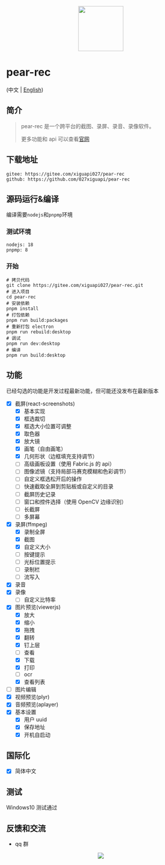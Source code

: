 <p align="center">
  <img src="https://027xiguapi.github.io/pear-rec/logo.png"  height="120"  />
</p>

# pear-rec

(中文 | [English](README.md))

## 简介

> pear-rec 是一个跨平台的截图、录屏、录音、录像软件。
>
> 更多功能和 api 可以查看[官网](https://027xiguapi.github.io/pear-rec)

## 下载地址

```
gitee: https://gitee.com/xiguapi027/pear-rec
github: https://github.com/027xiguapi/pear-rec
```

## 源码运行&编译

编译需要`nodejs`和`pnpmp`环境

### 测试环境

```
nodejs: 18
pnpmp: 8
```

### 开始

```shell
# 拷贝代码
git clone https://gitee.com/xiguapi027/pear-rec.git
# 进入项目
cd pear-rec
# 安装依赖
pnpm install
# 打包依赖
pnpm run build:packages
# 重新打包 electron
pnpm run rebuild:desktop
# 调试
pnpm run dev:desktop
# 编译
pnpm run build:desktop
```

## 功能

已经勾选的功能是开发过程最新功能，但可能还没发布在最新版本

- [x] 截屏(react-screenshots)
  - [x] 基本实现
  - [x] 框选裁切
  - [x] 框选大小位置可调整
  - [x] 取色器
  - [x] 放大镜
  - [x] 画笔（自由画笔）
  - [x] 几何形状（边框填充支持调节）
  - [ ] 高级画板设置（使用 Fabric.js 的 api）
  - [ ] 图像滤镜（支持局部马赛克模糊和色彩调节）
  - [ ] 自定义框选松开后的操作
  - [ ] 快速截取全屏到剪贴板或自定义的目录
  - [ ] 截屏历史记录
  - [ ] 窗口和控件选择（使用 OpenCV 边缘识别）
  - [ ] 长截屏
  - [ ] 多屏幕
- [x] 录屏(ffmpeg)
  - [x] 录制全屏
  - [x] 截图
  - [x] 自定义大小
  - [ ] 按键提示
  - [ ] 光标位置提示
  - [ ] 录制栏
  - [ ] 流写入
- [x] 录音
- [x] 录像
  - [ ] 自定义比特率
- [x] 图片预览(viewerjs)
  - [x] 放大
  - [x] 缩小
  - [x] 拖拽
  - [x] 翻转
  - [x] 钉上层
  - [ ] 查看
  - [x] 下载
  - [x] 打印
  - [ ] ocr
  - [x] 查看列表
- [ ] 图片编辑
- [x] 视频预览(plyr)
- [x] 音频预览(aplayer)
- [x] 基本设置
  - [x] 用户 uuid
  - [x] 保存地址
  - [x] 开机自启动

## 国际化

- [x] 简体中文

## 测试

Windows10 测试通过

## 反馈和交流

- qq 群

<p align="center">
  <img src="https://027xiguapi.github.io/pear-rec/imgs/pear-rec_qq_qrcode.png" />
</p>
